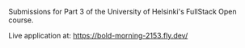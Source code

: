 Submissions for Part 3 of the University of Helsinki's FullStack Open course.

Live application at: https://bold-morning-2153.fly.dev/
